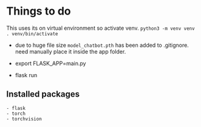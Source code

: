 # Things to do

This uses its on virtual environment so activate venv.
`python3 -m venv venv`
`. venv/bin/activate`

- due to huge file size `model_chatbot.pth` has been added to .gitignore.
need manually place it inside the app folder.

- export FLASK_APP=main.py
- flask run

## Installed packages

    - flask
    - torch
    - torchvision
